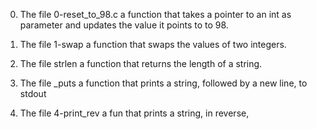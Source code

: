 0. The file 0-reset_to_98.c a function that takes a pointer to an int as parameter and updates the value it points to to 98.

1. The file 1-swap a function that swaps the values of two integers.

2. The file strlen a function that returns the length of a string.

3. The file _puts a function that prints a string, followed by a new line, to stdout

4. The file 4-print_rev a fun that prints a string, in reverse,

